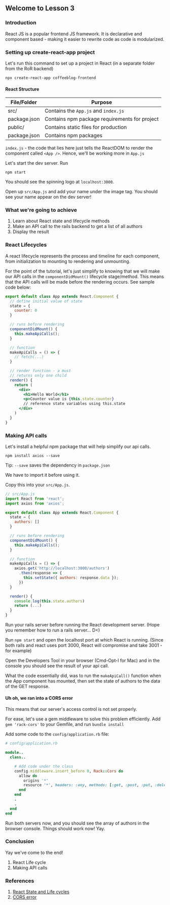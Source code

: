 ## Welcome to Lesson 3

### Introduction
React JS is a popular frontend JS framework. It is declarative and component based - making it easier to rewrite code as code is modularized.

### Setting up create-react-app project
Let's run this command to set up a project in React (in a separate folder from the RoR backend)
```
npx create-react-app coffeeblog-frontend
```

#### React Structure
| File/Folder | Purpose |
| - | - |
| src/ | Contains the `App.js` and `index.js`|
| package.json | Contains npm package requirements for project | 
| public/| Contains static files for production |
| package.json| Contains npm packages |

`index.js` - the code that lies here just tells the ReactDOM to render the component called `<App />`. Hence, we'll be working more in `App.js`

Let's start the dev server. Run
```
npm start
```

You should see the spinning logo at `localhost:3000`. 

Open up `src/App.js` and add your name under the image tag. You should see your name appear on the dev server! 

### What we're going to achieve
1. Learn about React state and lifecycle methods
2. Make an API call to the rails backend to get a list of all authors
3. Display the result 

### React Lifecycles
A react lifecycle represents the process and timeline for each component, from initialization to mounting to rendering and unmounting.

For the point of the tutorial, let's just simplify to knowing that we will make our API calls in the `componentDidMount()` lifecycle stage/method. This means that the API calls will be made before the rendering occurs. See sample code below:

```jsx
export default class App extends React.Component {
  // define initial value of state
  state = {
    counter: 0
  }

  // runs before rendering
  componentDidMount() {
    this.makeApiCalls();
  }

  // function
  makeApiCalls = () => {
    // fetch(...)
  }

  // render function - a must
  // returns only one child
  render() {
    return (
      <div>
        <h1>Hello World</h1>
        <p>Counter value is {this.state.counter}
        // reference state variables using this.state
      </div>
    )
  }
}
```

### Making API calls
Let's install a helpful npm package that will help simplify our api calls.
```
npm install axios --save
```
Tip: `--save` saves the dependency in `package.json`

We have to import it before using it.

Copy this into your `src/App.js`.

```jsx
// src/App.js
import React from 'react';
import axios from 'axios';

export default class App extends React.Component {
  state = {
    authors: []
  }

  // runs before rendering
  componentDidMount() {
    this.makeApiCalls();
  }

  // function
  makeApiCalls = () => {
    axios.get('http://localhost:3000/authors')
      .then(response => {
        this.setState({ authors: response.data });
      })
  }

  render() {
    console.log(this.state.authors)
    return (...)
  }
}
```

Run your rails server before running the React development server. (Hope you remember how to run a rails server... D<)

Run `npm start` and open the localhost port at which React is running. (Since both rails and react uses port 3000, React will compromise and take 3001 - for example)

Open the Developers Tool in your browser (Cmd-Opt-I for Mac) and in the console you should see the result of your api call.

What the code essentially did, was to run the `makeApiCall()` function when the App component has mounted, then set the state of authors to the data of the GET response.

#### Uh oh, we ran into a CORS error
This means that our server's access control is not set properly.

For ease, let's use a gem middleware to solve this problem efficiently.
Add `gem 'rack-cors'` to your Gemfile, and run `bundle install`

Add some code to the `config/application.rb` file:

```ruby
# config/application.rb

module..
  class..

    # Add code under the class 
    config.middleware.insert_before 0, Rack::Cors do
      allow do
        origins '*'
        resource '*', headers: :any, methods: [:get, :post, :put, :delete, :options]
      end
    end
    .
    .
  end
end

```

Run both servers now, and you should see the array of authors in the browser console. Things should work now! Yay.

### Conclusion
Yay we've come to the end!

1. React Life cycle
2. Making API calls

### References
1. [React State and Life cycles](
https://outline.com/LnTXGC)
2. [CORS error](https://medium.com/@Nicholson85/handling-cors-issues-in-your-rails-api-120dfbcb8a24)